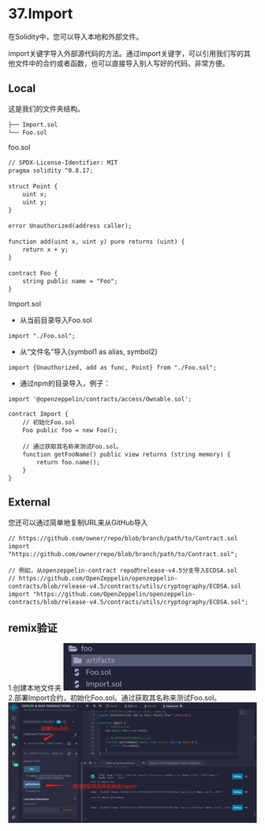 # 37.Import
在Solidity中，您可以导入本地和外部文件。

import关键字导入外部源代码的方法。通过import关键字，可以引用我们写的其他文件中的合约或者函数，也可以直接导入别人写好的代码，非常方便。
## Local
这是我们的文件夹结构。

```solidity
├── Import.sol
└── Foo.sol
```
foo.sol
```solidity
// SPDX-License-Identifier: MIT
pragma solidity ^0.8.17;

struct Point {
    uint x;
    uint y;
}

error Unauthorized(address caller);

function add(uint x, uint y) pure returns (uint) {
    return x + y;
}

contract Foo {
    string public name = "Foo";
}
```
 Import.sol
* 从当前目录导入Foo.sol
```solidity
import "./Foo.sol";
```
* 从“文件名”导入{symbol1 as alias, symbol2}
```solidity
import {Unauthorized, add as func, Point} from "./Foo.sol";
```
* 通过npm的目录导入，例子：
```solidity
import '@openzeppelin/contracts/access/Ownable.sol';
```
```solidity
contract Import {
    // 初始化Foo.sol
    Foo public foo = new Foo();

    // 通过获取其名称来测试Foo.sol。
    function getFooName() public view returns (string memory) {
        return foo.name();
    }
}
```

## External
您还可以通过简单地复制URL来从GitHub导入
```solidity
// https://github.com/owner/repo/blob/branch/path/to/Contract.sol
import "https://github.com/owner/repo/blob/branch/path/to/Contract.sol";

// 例如，从openzeppelin-contract repo的release-v4.5分支导入ECDSA.sol
// https://github.com/OpenZeppelin/openzeppelin-contracts/blob/release-v4.5/contracts/utils/cryptography/ECDSA.sol
import "https://github.com/OpenZeppelin/openzeppelin-contracts/blob/release-v4.5/contracts/utils/cryptography/ECDSA.sol";
```


## remix验证
1.创建本地文件夹
![37-1.png](img/37-1.png)
2.部署Import合约，初始化Foo.sol。通过获取其名称来测试Foo.sol。
![37-2.jpg](img/37-2.jpg)
